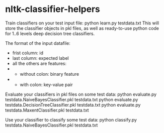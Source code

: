 nltk-classifier-helpers
=======================

Train classifiers on your test input file:
    python learn.py testdata.txt
This will store the classifier objects in pkl files, as well as ready-to-use python code for 1..6 levels deep decision tree classifiers.

The format of the input datafile:
* frist column: id
* last column: expected label
* all the others are features:
* * without colon: binary feature
* * with colon: key-value pair

Evaluate your classifiers in pkl files on some test data:
    python evaluate.py testdata.NaiveBayesClassifier.pkl testdata.txt
    python evaluate.py testdata.DecisionTreeClassifier.pkl testdata.txt
    python evaluate.py testdata.MaxentClassifier.pkl testdata.txt

Use your classifier to classify some test data:
    python classify.py testdata.NaiveBayesClassifier.pkl testdata.txt

